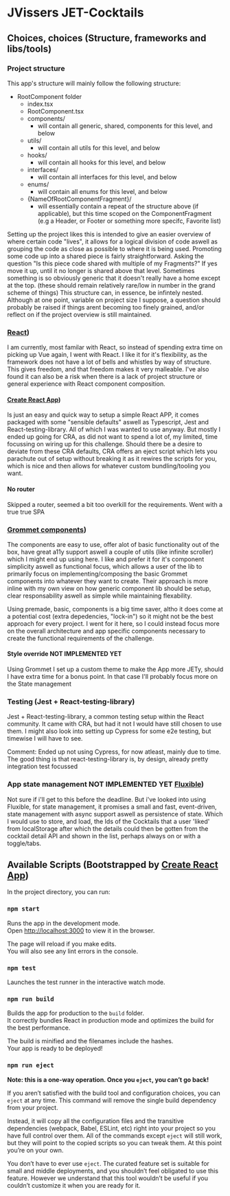 # JVissers JET-Cocktails

## Choices, choices (Structure, frameworks and libs/tools)

### Project structure

This app's structure will mainly follow the following structure:

- RootComponent folder
  - index.tsx
  - RootComponent.tsx
  - components/
    - will contain all generic, shared, components for this level, and below
  - utils/
    - will contain all utils for this level, and below
  - hooks/
    - will contain all hooks for this level, and below
  - interfaces/
    - will contain all interfaces for this level, and below
  - enums/
    - will contain all enums for this level, and below
  - {NameOfRootComponentFragment}/
    - will essentially contain a repeat of the structure above (if applicable), but this time scoped on the ComponentFragment (e.g a Header, or Footer or something more specifc, Favorite list)

Setting up the project likes this is intended to give an easier overview of where certain code "lives", it allows for a logical division of code aswell as grouping the code as close as possible to where it is being used.
Promoting some code up into a shared piece is fairly straightforward. Asking the question "Is this piece code shared with multiple of my Fragments?" If yes move it up, until it no longer is shared above that level. Sometimes something is so obviously generic that it doesn't really have a home except at the top. (these should remain relatively rare/low in number in the grand scheme of things)
This structure can, in essence, be infintely nested. Although at one point, variable on project size I suppose, a question should probably be raised if things arent becoming too finely grained, and/or reflect on if the project overview is still maintained.

### [React](https://github.com/facebook/react/))

I am currently, most familar with React, so instead of spending extra time on picking up Vue again, I went with React. I like it for it's flexibility, as the framework does not have a lot of bells and whistles by way of structure. This gives freedom, and that freedom makes it very malleable. I've also found it can also be a risk when there is a lack of project structure or general experience with React component composition.

#### [Create React App](https://github.com/facebook/create-react-app))

Is just an easy and quick way to setup a simple React APP, it comes packaged with some "sensible defaults" aswell as Typescript, Jest and React-testing-library. All of which I was wanted to use anyway.
But mostly I ended up going for CRA, as did not want to spend a lot of, my limited, time focussing on wiring up for this challenge. Should there be a desire to deviate from these CRA defaults, CRA offers an eject script which lets you parachute out of setup without breaking it as it rewires the scripts for you, which is nice and then allows for whatever custom bundling/tooling you want.

#### No router

Skipped a router, seemed a bit too overkill for the requirements. Went with a true true SPA

### [Grommet components](https://github.com/grommet/grommet))

The components are easy to use, offer alot of basic functionality out of the box, have great a11y support aswell a couple of utils (like infinite scroller) which I might end up using here. I like and prefer it for it's component simplicity aswell as functional focus, which allows a user of the lib to primarily focus on implementing/composing the basic Grommet components into whatever they want to create. Their approach is more inline with my own view on how generic component lib should be setup, clear responsability aswell as simple while maintaining flexability.

Using premade, basic, components is a big time saver, altho it does come at a potential cost (extra depedencies, "lock-in") so it might not be the best approach for every project. I went for it here, so I could instead focus more on the overall architecture and app specific components necessary to create the functional requirements of the challenge.

#### Style override NOT IMPLEMENTED YET

Using Grommet I set up a custom theme to make the App more JETy, should I have extra time for a bonus point. In that case I'll probably focus more on the State management

### Testing (Jest + React-testing-library)

Jest + React-testing-library, a common testing setup within the React community. It came with CRA, but had it not I would have still chosen to use them. I might also look into setting up Cypress for some e2e testing, but timewise I will have to see.

Comment: Ended up not using Cypress, for now atleast, mainly due to time. The good thing is that react-testing-library is, by design, already pretty integration test focussed

### App state management NOT IMPLEMENTED YET [Fluxible](https://github.com/aprilmintacpineda/fluxible-js))

Not sure if i'll get to this before the deadline. But i've looked into using Fluxible, for state management, it promises a small and fast, event-driven, state management with async support aswell as persistence of state.
Which I would use to store, and load, the Ids of the Cocktails that a user 'liked' from localStorage after which the details could then be gotten from the cocktail detail API and shown in the list, perhaps always on or with a toggle/tabs.

## Available Scripts (Bootstrapped by [Create React App](https://github.com/facebook/create-react-app))

In the project directory, you can run:

### `npm start`

Runs the app in the development mode.\
Open [http://localhost:3000](http://localhost:3000) to view it in the browser.

The page will reload if you make edits.\
You will also see any lint errors in the console.

### `npm test`

Launches the test runner in the interactive watch mode.

### `npm run build`

Builds the app for production to the `build` folder.\
It correctly bundles React in production mode and optimizes the build for the best performance.

The build is minified and the filenames include the hashes.\
Your app is ready to be deployed!

### `npm run eject`

**Note: this is a one-way operation. Once you `eject`, you can’t go back!**

If you aren’t satisfied with the build tool and configuration choices, you can `eject` at any time. This command will remove the single build dependency from your project.

Instead, it will copy all the configuration files and the transitive dependencies (webpack, Babel, ESLint, etc) right into your project so you have full control over them. All of the commands except `eject` will still work, but they will point to the copied scripts so you can tweak them. At this point you’re on your own.

You don’t have to ever use `eject`. The curated feature set is suitable for small and middle deployments, and you shouldn’t feel obligated to use this feature. However we understand that this tool wouldn’t be useful if you couldn’t customize it when you are ready for it.
